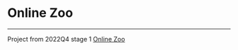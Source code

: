 # Online Zoo
---
Project from 2022Q4 stage 1 [Online Zoo](https://github.com/rolling-scopes-school/tasks/tree/master/stage1/stream2/online-zoo)